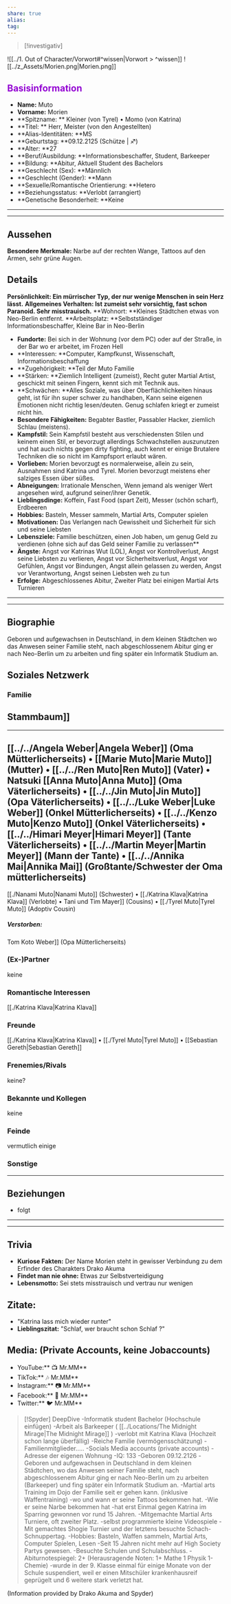 ```yaml
---
share: true
alias: 
tag: 
---
```

> [!investigativ]

![[../1. Out of Character/Vorwort#^wissen|Vorwort > ^wissen]]
![[../z_Assets/Morien.png|Morien.png]]
## <font color="#9400D3"> Basisinformation</font>
- **Name:** Muto
- **Vorname:** Morien
- **Spitzname: ** Kleiner (von Tyrel) • Momo (von Katrina)
- **Titel: ** Herr, Meister (von den Angestellten) 
- **Alias-Identitäten: **MS 
- **Geburtstag: **09.12.2125  (Schütze | ♐)
- **Alter: **27
- **Beruf/Ausbildung: **Informationsbeschaffer, Student, Barkeeper
- **Bildung: **Abitur, Aktuell Student des Bachelors 
- **Geschlecht (Sex): **Männlich
- **Geschlecht (Gender): **Mann
- **Sexuelle/Romantische Orientierung: **Hetero
- **Beziehungsstatus: **Verlobt (arrangiert)
- **Genetische Besonderheit: **Keine
---
---
## Aussehen
**Besondere Merkmale:** Narbe auf der rechten Wange, Tattoos auf den Armen, sehr grüne Augen.

## Details
**Persönlichkeit: **Ein mürrischer Typ, der nur wenige Menschen in sein Herz lässt.****
**Allgemeines Verhalten: **Ist zumeist sehr vorsichtig, fast schon Paranoid. Sehr misstrauisch.****
**Wohnort: **Kleines Städtchen etwas von Neo-Berlin entfernt.
**Arbeitsplatz: **Selbstständiger Informationsbeschaffer, Kleine Bar in Neo-Berlin
- **Fundorte:** Bei sich in der Wohnung (vor dem PC) oder auf der Straße, in der Bar wo er arbeitet, im Frozen Hell
- **Interessen: **Computer, Kampfkunst, Wissenschaft, Informationsbeschaffung
- **Zugehörigkeit: **Teil der Muto Familie
- **Stärken: **Ziemlich Intelligent (zumeist), Recht guter Martial Artist, geschickt mit seinen Fingern, kennt sich mit Technik aus.
- **Schwächen: **Alles Soziale, was über Oberflächlichkeiten hinaus geht, ist für ihn super schwer zu handhaben, Kann seine eigenen Emotionen nicht richtig lesen/deuten. Genug schlafen kriegt er zumeist nicht hin.
- **Besondere Fähigkeiten:** Begabter Bastler, Passabler Hacker, ziemlich Schlau (meistens).
- **Kampfstil:** Sein Kampfstil besteht aus verschiedensten Stilen und keinem einen Stil, er bevorzugt allerdings Schwachstellen auszunutzen und hat auch nichts gegen dirty fighting, auch kennt er einige Brutalere Techniken die so nicht im Kampfsport erlaubt wären. 
- **Vorlieben:** Morien bevorzugt es normalerweise, allein zu sein, Ausnahmen sind Katrina und Tyrel. Morien bevorzugt meistens eher salziges Essen über süßes.  
- **Abneigungen:** Irrationale Menschen, Wenn jemand als weniger Wert angesehen wird, aufgrund seiner/ihrer Genetik.
- **Lieblingsdinge:** Koffein, Fast Food (spart Zeit), Messer (schön scharf), Erdbeeren
- **Hobbies:** Basteln, Messer sammeln, Martial Arts, Computer spielen
- **Motivationen:** Das Verlangen nach Gewissheit und Sicherheit für sich und seine Liebsten
- **Lebensziele:** Familie beschützen, einen Job haben, um genug Geld zu verdienen (ohne sich auf das Geld seiner Familie zu verlassen** 
- **Ängste:** Angst vor Katrinas Wut (LOL), Angst vor Kontrollverlust, Angst seine Liebsten zu verlieren, Angst vor Sicherheitsverlust, Angst vor Gefühlen, Angst vor Bindungen, Angst allein gelassen zu werden, Angst vor Verantwortung, Angst seinen Liebsten weh zu tun
- **Erfolge:** Abgeschlossenes Abitur, Zweiter Platz bei einigen Martial Arts Turnieren
---
---
## Biographie 
 Geboren und aufgewachsen in Deutschland, in dem kleinen Städtchen wo das Anwesen seiner Familie steht, nach abgeschlossenem Abitur ging er nach Neo-Berlin um zu arbeiten und fing später ein Informatik Studium an.   
 
## Soziales Netzwerk
### Familie
Stammbaum]]
 ---
 ---
 [[../../Angela Weber|Angela Weber]] (Oma Mütterlicherseits) • [[Marie Muto|Marie Muto]] (Mutter) • [[../../Ren Muto|Ren Muto]] (Vater) • Natsuki [[Anna Muto|Anna Muto]] (Oma Väterlicherseits) • [[../../Jin Muto|Jin Muto]] (Opa Väterlicherseits)  • [[../../Luke Weber|Luke Weber]] (Onkel Mütterlicherseits) • [[../../Kenzo Muto|Kenzo Muto]] (Onkel Väterlicherseits) • [[../../Himari Meyer|Himari Meyer]] (Tante Väterlicherseits) • [[../../Martin Meyer|Martin Meyer]] (Mann der Tante) • [[../../Annika Mai|Annika Mai]] (Großtante/Schwester der Oma mütterlicherseits) 
---
[[./Nanami Muto|Nanami Muto]] (Schwester) • [[./Katrina Klava|Katrina Klava]] (Verlobte) • Tani und Tim Mayer]] (Cousins) • [[./Tyrel Muto|Tyrel Muto]] (Adoptiv Cousin)
##### Verstorben:
Tom Koto Weber]] (Opa Mütterlicherseits) 
### (Ex-)Partner
keine
### Romantische Interessen
[[./Katrina Klava|Katrina Klava]]
### Freunde
[[./Katrina Klava|Katrina Klava]] • [[./Tyrel Muto|Tyrel Muto]] • [[Sebastian Gereth|Sebastian Gereth]]
### Frenemies/Rivals
keine?
### Bekannte und Kollegen
keine
### Feinde
vermutlich einige
### Sonstige

---
## Beziehungen
- folgt
---
---
## Trivia
- **Kuriose Fakten:** Der Name Morien steht in gewisser Verbindung zu dem Erfinder des Charakters Drako Akuma
- **Findet man nie ohne:** Etwas zur Selbstverteidigung
- **Lebensmotto:** Sei stets misstrauisch und vertrau nur wenigen
## Zitate: 
- "Katrina lass mich wieder runter"
- **Lieblingszitat:** "Schlaf, wer braucht schon Schlaf ?"
## Media: (Private Accounts, keine Jobaccounts)
- YouTube:** 📺 Mr.MM**
- TikTok:** 🎶 Mr.MM**
- Instagram:** 📷 Mr.MM**
- Facebook:** 📘 Mr.MM**
- Twitter:** 🐦 Mr.MM**




> [!Spyder] DeepDive
> -Informatik student Bachelor (Hochschule einfügen) 
> -Arbeit als Barkeeper ( [[../Locations/The Midnight Mirage|The Midnight Mirage]] )
> -verlobt mit Katrina Klava (Hochzeit schon lange überfällig) 
> -Reiche Familie (vermögensschätzung) 
> -Familienmitglieder..... 
> -Socials Media accounts (private accounts) 
> -Adresse der eigenen Wohnung 
> -IQ: 133 
> -Geboren 09.12.2126 
> -Geboren und aufgewachsen in Deutschland in dem kleinen Städtchen, wo das Anwesen seiner Familie steht, nach abgeschlossenem Abitur ging er nach Neo-Berlin um zu arbeiten (Barkeeper) und fing später ein Informatik Studium an. 
> -Martial arts Training im Dojo der Familie seit er gehen kann. (inklusive Waffentraining) 
> -wo und wann er seine Tattoos bekommen hat. -Wie er seine Narbe bekommen hat -hat erst Einmal gegen Katrina im Sparring gewonnen vor rund 15 Jahren. 
> -Mitgemachte Martial Arts Turniere, oft zweiter Platz. 
> -selbst programmierte kleine Videospiele 
> -Mit gemachtes Shogie Turnier und der letztens besuchte Schach-Schnuppertag. 
> -Hobbies: Basteln, Waffen sammeln, Martial Arts, Computer Spielen, Lesen 
> -Seit 15 Jahren nicht mehr auf High Society Partys gewesen. 
> -Besuchte Schulen und Schulabschluss. 
> -Abiturnotespiegel: 2+ (Herausragende Noten: 1+ Mathe 1 Physik 1- Chemie) -wurde in der 9. Klasse einmal für einige Monate von der Schule suspendiert, weil er einen Mitschüler krankenhausreif geprügelt und 6 weitere stark verletzt hat.

(Information provided by Drako Akuma and Spyder)
